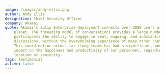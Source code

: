 ```yaml
---
image: /images/andy-ellis.png
author: Andy Ellis
designation: Chief Security Officer
company: Akamai
quote: Akamai’s Zulip Enterprise deployment connects over 2000 users around the
    planet. The threading model of conversations provides a large number of
    participants the ability to engage in real, ongoing, and substantive
    discussions, without the overwhelming experience of many other chat systems.
    This coordination across far-flung teams has had a significant, positive
    impact on the happiness and productivity of our personnel, regardless of
    location or seniority.
tags: testimonial
active: false
---
```

